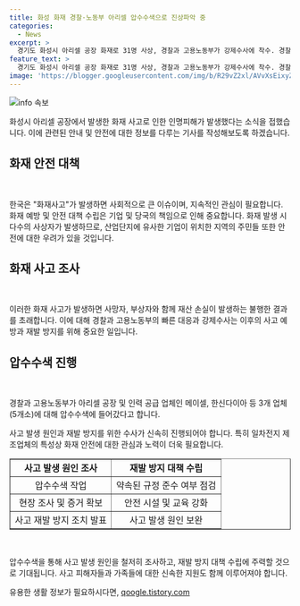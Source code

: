 ```yaml
---
title: 화성 화재 경찰·노동부 아리셀 압수수색으로 진상파악 중
categories:
  - News
excerpt: >
  경기도 화성시 아리셀 공장 화재로 31명 사상, 경찰과 고용노동부가 강제수사에 착수. 경찰청과 고용노동지청은 아리셀과 관련된 업체 5곳에 압수수색하며 수사를 진행 중.
feature_text: >
  경기도 화성시 아리셀 공장 화재로 31명 사상, 경찰과 고용노동부가 강제수사에 착수. 경찰청과 고용노동지청은 아리셀과 관련된 업체 5곳에 압수수색하며 수사를 진행 중.
image: 'https://blogger.googleusercontent.com/img/b/R29vZ2xl/AVvXsEixyZcFfHzMRdzZMjFBmAUKJYCLCGyLL1o632UiGVXcaFdKo_bkvkuCioo0uUKlGfBVcT3P84aROyZIXSBEx3Aw5nCQ3pTgDom1WDC4m8eifvWiAmWEEVb4x6G_l8C0QH225ldMjyaFvpxGEBGNO37VmDTDMHGhJPq73UglMfDca1-0aw/s1600/blogspot.png'
---
```


<p><img src="https://blogger.googleusercontent.com/img/b/R29vZ2xl/AVvXsEixyZcFfHzMRdzZMjFBmAUKJYCLCGyLL1o632UiGVXcaFdKo_bkvkuCioo0uUKlGfBVcT3P84aROyZIXSBEx3Aw5nCQ3pTgDom1WDC4m8eifvWiAmWEEVb4x6G_l8C0QH225ldMjyaFvpxGEBGNO37VmDTDMHGhJPq73UglMfDca1-0aw/s1600/blogspot.png" alt="info 속보" /></p>

<p>화성시 아리셀 공장에서 발생한 화재 사고로 인한 인명피해가 발생했다는 소식을 접했습니다. 이에 관련된 안내 및 안전에 대한 정보를 다루는 기사를 작성해보도록 하겠습니다.</p>

<h2 data-ke-size="size26">화재 안전 대책</h2>

<p data-ke-size="size16">&nbsp;</p>

<p>한국은 "화재사고"가 발생하면 사회적으로 큰 이슈이며, 지속적인 관심이 필요합니다. 화재 예방 및 안전 대책 수립은 기업 및 당국의 책임으로 인해 중요합니다. 화재 발생 시 다수의 사상자가 발생하므로, 산업단지에 유사한 기업이 위치한 지역의 주민들 또한 안전에 대한 우려가 있을 것입니다. </p>

<h2 data-ke-size="size26">화재 사고 조사</h2>

<p data-ke-size="size16">&nbsp;</p>

<p>이러한 화재 사고가 발생하면 사망자, 부상자와 함께 재산 손실이 발생하는 불행한 결과를 초래합니다. 이에 대해 경찰과 고용노동부의 빠른 대응과 강제수사는 이후의 사고 예방과 재발 방지를 위해 중요한 일입니다.</p>

<h2 data-ke-size="size26">압수수색 진행</h2>

<p data-ke-size="size16">&nbsp;</p>

<p>경찰과 고용노동부가 아리셀 공장 및 인력 공급 업체인 메이셀, 한신다이아 등 3개 업체(5개소)에 대해 압수수색에 들어갔다고 합니다. </p>

<p>사고 발생 원인과 재발 방지를 위한 수사가 신속히 진행되어야 합니다. 특히 일차전지 제조업체의 특성상 화재 안전에 대한 관심과 노력이 더욱 필요합니다.</p>

<table style="width: 100%;" border="1">
<tbody>
<tr>
<td style="text-align: center; height: 17px;"><b>사고 발생 원인 조사</b></td>
<td style="text-align: center; height: 17px;"><b>재발 방지 대책 수립</b></td>
</tr>
<tr>
<td style="text-align: center; height: 17px;">압수수색 작업</td>
<td style="text-align: center; height: 17px;">약속된 규정 준수 여부 점검</td>
</tr>
<tr>
<td style="text-align: center; height: 17px;">현장 조사 및 증거 확보</td>
<td style="text-align: center; height: 17px;">안전 시설 및 교육 강화</td>
</tr>
<tr>
<td style="text-align: center; height: 17px;">사고 재발 방지 조치 발표</td>
<td style="text-align: center; height: 17px;">사고 발생 원인 보완</td>
</tr>
</tbody>
</table>

<p data-ke-size="size16">&nbsp;</p>

<p>압수수색을 통해 사고 발생 원인을 철저히 조사하고, 재발 방지 대책 수립에 주력할 것으로 기대됩니다. 사고 피해자들과 가족들에 대한 신속한 지원도 함께 이루어져야 합니다.</p>
유용한 생활 정보가 필요하시다면, <a href="https://qoogle.tistory.com" rel="dofollow">qoogle.tistory.com</a>


